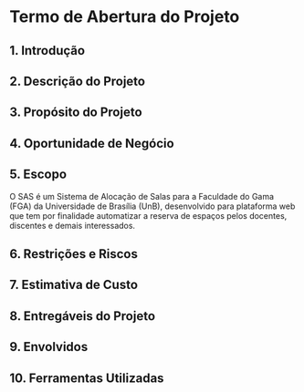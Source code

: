 # Termo de Abertura do Projeto

## 1. Introdução
## 2. Descrição do Projeto
## 3. Propósito do Projeto
## 4. Oportunidade de Negócio
## 5. Escopo
   O SAS é um Sistema de Alocação de Salas para a Faculdade do Gama (FGA) da Universidade de Brasília (UnB), desenvolvido para plataforma web que tem por finalidade automatizar a reserva de espaços pelos docentes, discentes e demais interessados.
## 6. Restrições e Riscos
## 7. Estimativa de Custo
## 8. Entregáveis do Projeto
## 9. Envolvidos
## 10. Ferramentas Utilizadas